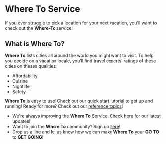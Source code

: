 # Where To Service

If you ever struggle to pick a location for your next vacation, you’ll want to check out the **Where-To** service!

## What is **Where To**?

**Where To** lists cities all around the world you might want to visit. To help you decide on a vacation locale, you’ll find travel experts’ ratings of these cities on theses qualities:

* Affordability
* Cuisine
* Nightlife
* Safety

**Where To** is easy to use! Check out our [quick start tutorial](tutorials/WhereTo-LetsGo.md) to get up and running! Ready for more? Check out our [reference topics](referencetopics.md)!

* We're always improving the **Where To** Service. Check [here](Updates.md) for our latest updates!
* Want to join the **Where To** community? Sign up [here](ForumForm.md)!
* Drop us a [line](mailto:where-to@example.com) and let us know how we can make **Where To** your **GO TO** to **GET GOING**!
